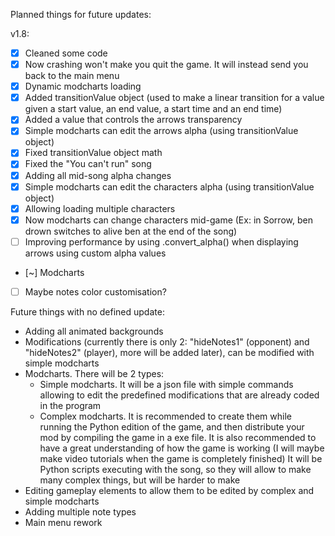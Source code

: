 Planned things for future updates:
  
v1.8:
- [X] Cleaned some code  
- [X] Now crashing won't make you quit the game. It will instead send you back to the main menu  
- [X] Dynamic modcharts loading  
- [X] Added transitionValue object (used to make a linear transition for a value given a start value, an end value, a start time and an end time)  
- [X] Added a value that controls the arrows transparency  
- [X] Simple modcharts can edit the arrows alpha (using transitionValue object)  
- [X] Fixed transitionValue object math  
- [X] Fixed the "You can't run" song  
- [X] Adding all mid-song alpha changes  
- [X] Simple modcharts can edit the characters alpha (using transitionValue object)  
- [X] Allowing loading multiple characters  
- [X] Now modcharts can change characters mid-game (Ex: in Sorrow, ben drown switches to alive ben at the end of the song)  
- [ ] Improving performance by using .convert_alpha() when displaying arrows using custom alpha values  
- [~] Modcharts  
- [ ] Maybe notes color customisation?  

Future things with no defined update:
  - Adding all animated backgrounds
  - Modifications (currently there is only 2: "hideNotes1" (opponent) and "hideNotes2" (player), more will be added later), can be modified with simple modcharts
  - Modcharts. There will be 2 types:
    - Simple modcharts. It will be a json file with simple commands allowing to edit the predefined modifications that are already coded in the program
    - Complex modcharts. It is recommended to create them while running the Python edition of the game, and then distribute your mod by compiling the game in a exe file.
      It is also recommended to have a great understanding of how the game is working (I will maybe make video tutorials when the game is completely finished)
      It will be Python scripts executing with the song, so they will allow to make many complex things, but will be harder to make
  - Editing gameplay elements to allow them to be edited by complex and simple modcharts
  - Adding multiple note types
  - Main menu rework
